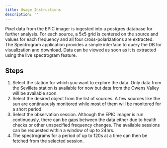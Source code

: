 ```yaml
---
title: Usage Instructions
description: ''
---
```


Pixel data from the EPIC imager is ingested into a postgres database for further analysis.  For each source, a 5x5 grid is centered on the source and values for each frequency and all four cross-polarizations are extracted. The Spectrogram application provides a simple interface to query the DB for visualization and download. Data can be viewed as soon as it is extracted using the live spectrogram feature.

## Steps
1. Select the station for which you want to explore the data. Only data from the Sevilleta station is available for now but data from the Owens Valley will be available soon.
2. Select the desired object from the list of sources. A few sources like the sun are continuously monitored while most of them will be monitored for a short period. 
3. Select the observation session. Although the EPIC imager is run continuously, there can be gaps between the data either due to health checks or other unspecified frequency changes. The available sessions can be requested within a window of up to 24hrs.
4. The spectrograms for a period of up to 120s at a time can then be fetched from the selected session.
